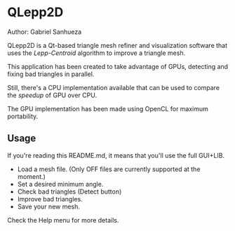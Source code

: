 # QLepp2D

Author: Gabriel Sanhueza

QLepp2D is a Qt-based triangle mesh refiner and visualization software that uses
the *Lepp-Centroid* algorithm to improve a triangle mesh.

This application has been created to take advantage of GPUs, detecting and
fixing bad triangles in parallel.

Still, there's a CPU implementation available that can be used to compare the
*speedup* of GPU over CPU.

The GPU implementation has been made using OpenCL for maximum portability.

## Usage

If you're reading this README.md, it means that you'll use the full GUI+LIB.

* Load a mesh file. (Only OFF files are currently supported at the moment.)
* Set a desired minimum angle.
* Check bad triangles (Detect button)
* Improve bad triangles.
* Save your new mesh.

Check the Help menu for more details.
